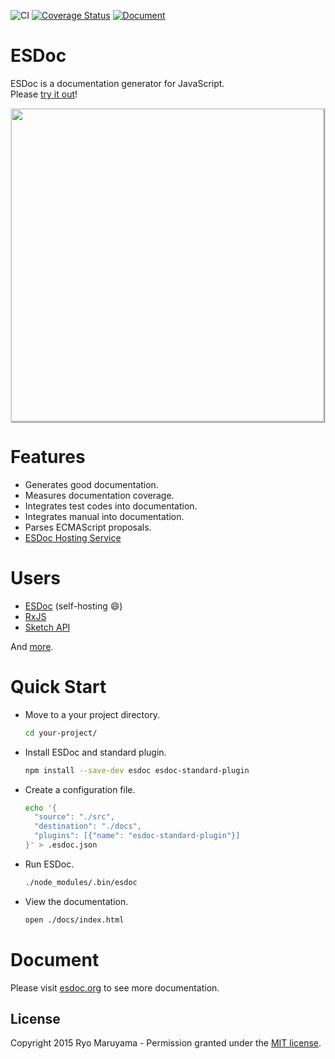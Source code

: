 <!--![Owner Status](https://img.shields.io/badge/owner-busy-red.svg)-->
![CI](https://github.com/esdoc-next/esdoc-next/workflows/CI/badge.svg)
[![Coverage Status](https://codecov.io/gh/esdoc/esdoc/branch/master/graph/badge.svg)](https://codecov.io/gh/esdoc/esdoc)
[![Document](https://doc.esdoc.org/github.com/esdoc/esdoc/badge.svg?t=0)](https://doc.esdoc.org/github.com/esdoc/esdoc)

# ESDoc

ESDoc is a documentation generator for JavaScript.<br/>
Please <a href="https://try.esdoc.org">try it out</a>!

<img class="screen-shot" src="https://raw.githubusercontent.com/esdoc/esdoc/master/manual/asset/image/top.png" width="500px" style="max-width: 500px; border: 1px solid rgba(0,0,0,0.1); box-shadow: 1px 1px 1px rgba(0,0,0,0.5);">

# Features
- Generates good documentation.
- Measures documentation coverage.
- Integrates test codes into documentation.
- Integrates manual into documentation.
- Parses ECMAScript proposals.
- [ESDoc Hosting Service](https://doc.esdoc.org)

# Users
- [ESDoc](https://doc.esdoc.org/github.com/esdoc/esdoc/) (self-hosting &#x1F604;)
- [RxJS](http://reactivex.io/rxjs/)
- [Sketch API](http://developer.sketchapp.com/reference/api/)

And [more](https://github.com/search?o=desc&q=esdoc+filename%3Apackage.json+-user%3Ah13i32maru+-user%3Aesdoc+-user%3Aes-doc&ref=searchresults&s=indexed&type=Code&utf8=%E2%9C%93).

# Quick Start
* Move to a your project directory.  
  ```sh
  cd your-project/
  ```

* Install ESDoc and standard plugin.  
  ```sh
  npm install --save-dev esdoc esdoc-standard-plugin
  ```

* Create a configuration file.  
  ```sh
  echo '{
    "source": "./src",
    "destination": "./docs",
    "plugins": [{"name": "esdoc-standard-plugin"}]
  }' > .esdoc.json
  ```

* Run ESDoc.  
  ```sh
  ./node_modules/.bin/esdoc
  ```
* View the documentation.
  ```sh
  open ./docs/index.html
  ```

# Document
Please visit [esdoc.org](https://esdoc.org) to see more documentation.

## License
Copyright 2015 Ryo Maruyama - Permission granted under the [MIT license](LICENSE).
